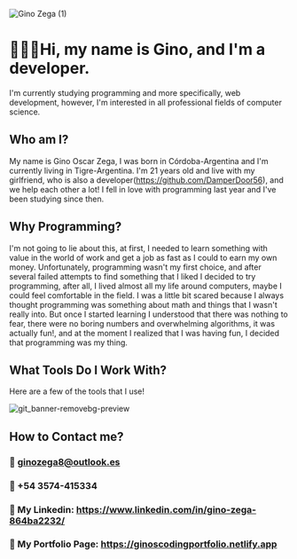 ![Gino Zega (1)](https://user-images.githubusercontent.com/104650963/173666764-64f1b4ca-fd27-49f7-8dd9-912ec25e335a.png)
# **👨🏻‍💻Hi, my name is Gino, and I'm a developer.**

I'm currently studying programming and more specifically, web development,
 however, I'm interested in all professional fields of computer science.
 
 ## **Who am I?**
 
My name is Gino Oscar Zega, I was born in Córdoba-Argentina and I'm currently living in Tigre-Argentina. I'm 21 years old and live with my girlfriend, who is also a developer(https://github.com/DamperDoor56), and we help each other a lot! I fell in love with programming last year and I've been studying since then.

## **Why Programming?**

I'm not going to lie about this, at first, I needed to learn something with value in the world of work and get a job as fast as I could to earn my own money. Unfortunately, programming wasn't my first choice, and after several failed attempts to find something that I liked I decided to try programming, after all, I lived almost all my life around computers, maybe I could feel comfortable in the field. I was a little bit scared because I always thought programming was something about math and things that I wasn't really into. But once I started learning I understood that there was nothing to fear, there were no boring numbers and overwhelming algorithms, it was actually fun!, and at the moment I realized that I was having fun, I decided that programming was my thing.

## **What Tools Do I Work With?**

Here are a few of the tools that I use!

![git_banner-removebg-preview](https://user-images.githubusercontent.com/104650963/173667449-9d6b516a-975c-44e4-b4ba-98add8f72ab5.png)

## **How to Contact me?**

### 📧 ginozega8@outlook.es
### 📱 +54 3574-415334
### 💼 My Linkedin: https://www.linkedin.com/in/gino-zega-864ba2232/
### 📁 My Portfolio Page: https://ginoscodingportfolio.netlify.app




